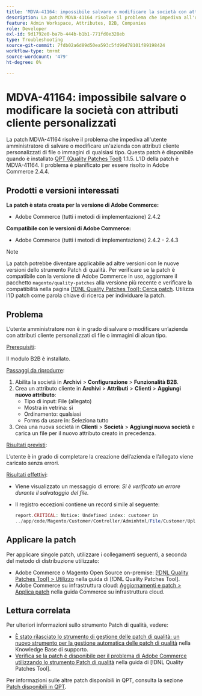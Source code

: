 ```yaml
---
title: 'MDVA-41164: impossibile salvare o modificare la società con attributi cliente personalizzati'
description: La patch MDVA-41164 risolve il problema che impediva all'utente amministratore di salvare o modificare un'azienda con attributi cliente personalizzati di file o immagini di qualsiasi tipo. Questa patch è disponibile quando è installato [Quality Patches Tool (QPT)](https://experienceleague.adobe.com/it/docs/commerce-operations/tools/quality-patches-tool/quality-patches-tool-to-self-serve-quality-patches) 1.1.5. L'ID della patch è MDVA-41164. Il problema è pianificato per essere risolto in Adobe Commerce 2.4.4.
feature: Admin Workspace, Attributes, B2B, Companies
role: Developer
exl-id: 9d1792e0-ba7b-444b-b1b1-771fd0e328eb
type: Troubleshooting
source-git-commit: 7fdb02a6d89d50ea593c5fd99d78101f89198424
workflow-type: tm+mt
source-wordcount: '479'
ht-degree: 0%

---
```


# MDVA-41164: impossibile salvare o modificare la società con attributi cliente personalizzati

La patch MDVA-41164 risolve il problema che impediva all&#39;utente amministratore di salvare o modificare un&#39;azienda con attributi cliente personalizzati di file o immagini di qualsiasi tipo. Questa patch è disponibile quando è installato [QPT (Quality Patches Tool)](https://experienceleague.adobe.com/it/docs/commerce-operations/tools/quality-patches-tool/quality-patches-tool-to-self-serve-quality-patches) 1.1.5. L&#39;ID della patch è MDVA-41164. Il problema è pianificato per essere risolto in Adobe Commerce 2.4.4.

## Prodotti e versioni interessati

**La patch è stata creata per la versione di Adobe Commerce:**

* Adobe Commerce (tutti i metodi di implementazione) 2.4.2

**Compatibile con le versioni di Adobe Commerce:**

* Adobe Commerce (tutti i metodi di implementazione) 2.4.2 - 2.4.3

>[!NOTE]
>
>La patch potrebbe diventare applicabile ad altre versioni con le nuove versioni dello strumento Patch di qualità. Per verificare se la patch è compatibile con la versione di Adobe Commerce in uso, aggiornare il pacchetto `magento/quality-patches` alla versione più recente e verificare la compatibilità nella pagina [[!DNL Quality Patches Tool]: Cerca patch](https://experienceleague.adobe.com/it/docs/commerce-operations/tools/quality-patches-tool/quality-patches-tool-to-self-serve-quality-patches). Utilizza l’ID patch come parola chiave di ricerca per individuare la patch.

## Problema

L’utente amministratore non è in grado di salvare o modificare un’azienda con attributi cliente personalizzati di file o immagini di alcun tipo.

<u>Prerequisiti</u>:

Il modulo B2B è installato.

<u>Passaggi da riprodurre</u>:

1. Abilita la società in **Archivi** > **Configurazione** > **Funzionalità B2B**.
1. Crea un attributo cliente in **Archivi** > **Attributi** > **Clienti** > **Aggiungi nuovo attributo**:
   * Tipo di input: File (allegato)
   * Mostra in vetrina: sì
   * Ordinamento: qualsiasi
   * Forms da usare in: Seleziona tutto
1. Crea una nuova società in **Clienti** > **Società** > **Aggiungi nuova società** e carica un file per il nuovo attributo creato in precedenza.

<u>Risultati previsti</u>:

L’utente è in grado di completare la creazione dell’azienda e l’allegato viene caricato senza errori.

<u>Risultati effettivi</u>:

* Viene visualizzato un messaggio di errore: *Si è verificato un errore durante il salvataggio del file.*
* Il registro eccezioni contiene un record simile al seguente:

  ```php
  report.CRITICAL: Notice: Undefined index: customer in
  ../app/code/Magento/Customer/Controller/Adminhtml/File/Customer/Upload.php on line 69
  ```

## Applicare la patch

Per applicare singole patch, utilizzare i collegamenti seguenti, a seconda del metodo di distribuzione utilizzato:

* Adobe Commerce o Magento Open Source on-premise: [[!DNL Quality Patches Tool] > Utilizzo](/help/tools/quality-patches-tool/usage.md) nella guida di [!DNL Quality Patches Tool].
* Adobe Commerce su infrastruttura cloud: [Aggiornamenti e patch > Applica patch](https://experienceleague.adobe.com/docs/commerce-cloud-service/user-guide/develop/upgrade/apply-patches.html?lang=it) nella guida Commerce su infrastruttura cloud.

## Lettura correlata

Per ulteriori informazioni sullo strumento Patch di qualità, vedere:

* [È stato rilasciato lo strumento di gestione delle patch di qualità: un nuovo strumento per la gestione automatica delle patch di qualità](https://experienceleague.adobe.com/it/docs/commerce-operations/tools/quality-patches-tool/quality-patches-tool-to-self-serve-quality-patches) nella Knowledge Base di supporto.
* [Verifica se la patch è disponibile per il problema di Adobe Commerce utilizzando lo strumento Patch di qualità](/help/tools/quality-patches-tool/patches-available-in-qpt/check-patch-for-magento-issue-with-magento-quality-patches.md) nella guida di [!DNL Quality Patches Tool].

Per informazioni sulle altre patch disponibili in QPT, consulta la sezione [Patch disponibili in QPT](https://support.magento.com/hc/en-us/sections/360010506631-Patches-available-in-MQP-tool-).
